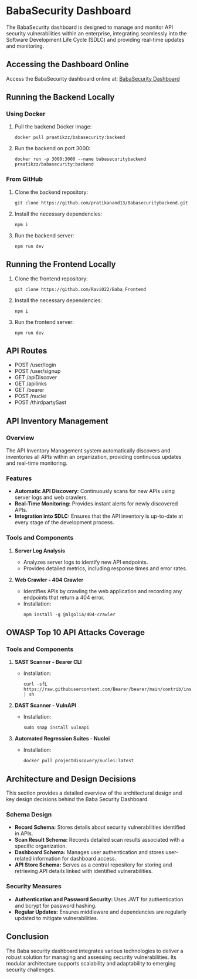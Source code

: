 
# BabaSecurity Dashboard

The BabaSecurity dashboard is designed to manage and monitor API security vulnerabilities within an enterprise, integrating seamlessly into the Software Development Life Cycle (SDLC) and providing real-time updates and monitoring.

## Accessing the Dashboard Online

Access the BabaSecurity dashboard online at: [BabaSecurity Dashboard](https://baba-frontend.vercel.app/)

## Running the Backend Locally

### Using Docker

1. Pull the backend Docker image:
   ```
   docker pull praatikzz/babasecurity:backend
   ```
2. Run the backend on port 3000:
   ```
   docker run -p 3000:3000 --name babasecuritybackend praatikzz/babasecurity:backend
   ```

### From GitHub

1. Clone the backend repository:
   ```
   git clone https://github.com/pratikanand13/Babasecuritybackend.git
   ```
2. Install the necessary dependencies:
   ```
   npm i
   ```
3. Run the backend server:
   ```
   npm run dev
   ```

## Running the Frontend Locally

1. Clone the frontend repository:
   ```
   git clone https://github.com/Ravi022/Baba_Frontend
   ```
2. Install the necessary dependencies:
   ```
   npm i
   ```
3. Run the frontend server:
   ```
   npm run dev
   ```

## API Routes

- POST /user/login
- POST /user/signup
- GET /apiDiscover
- GET /apilinks
- GET /bearer
- POST /nuclei
- POST /thirdpartySast

## API Inventory Management

### Overview

The API Inventory Management system automatically discovers and inventories all APIs within an organization, providing continuous updates and real-time monitoring.

### Features

- **Automatic API Discovery:** Continuously scans for new APIs using server logs and web crawlers.
- **Real-Time Monitoring:** Provides instant alerts for newly discovered APIs.
- **Integration into SDLC:** Ensures that the API inventory is up-to-date at every stage of the development process.

### Tools and Components

1. **Server Log Analysis**
   - Analyzes server logs to identify new API endpoints.
   - Provides detailed metrics, including response times and error rates.

2. **Web Crawler - 404 Crawler**
   - Identifies APIs by crawling the web application and recording any endpoints that return a 404 error.
   - Installation:
     ```
     npm install -g @algolia/404-crawler
     ```

## OWASP Top 10 API Attacks Coverage

### Tools and Components

1. **SAST Scanner - Bearer CLI**
   - Installation:
     ```
     curl -sfL https://raw.githubusercontent.com/Bearer/bearer/main/contrib/install.sh | sh
     ```

2. **DAST Scanner - VulnAPI**
   - Installation:
     ```
     sudo snap install vulnapi
     ```

3. **Automated Regression Suites - Nuclei**
   - Installation:
     ```
     docker pull projectdiscovery/nuclei:latest
     ```

## Architecture and Design Decisions

This section provides a detailed overview of the architectural design and key design decisions behind the Baba Security Dashboard.

### Schema Design

- **Record Schema:** Stores details about security vulnerabilities identified in APIs.
- **Scan Result Schema:** Records detailed scan results associated with a specific organization.
- **Dashboard Schema:** Manages user authentication and stores user-related information for dashboard access.
- **API Store Schema:** Serves as a central repository for storing and retrieving API details linked with identified vulnerabilities.

### Security Measures

- **Authentication and Password Security:** Uses JWT for authentication and bcrypt for password hashing.
- **Regular Updates:** Ensures middleware and dependencies are regularly updated to mitigate vulnerabilities.

## Conclusion

The Baba security dashboard integrates various technologies to deliver a robust solution for managing and assessing security vulnerabilities. Its modular architecture supports scalability and adaptability to emerging security challenges.

